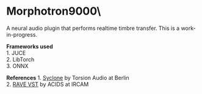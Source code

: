 # Morphotron9000\
A neural audio plugin that performs realtime timbre transfer. This is a work-in-progress.

**Frameworks used**\
    1. JUCE\
    2. LibTorch\
    3. ONNX

 **References**
    1. [Syclone](https://github.com/Torsion-Audio/Scyclone) by Torsion Audio at Berlin\
    2. [RAVE VST](https://github.com/acids-ircam/rave_vst) by ACIDS at IRCAM
